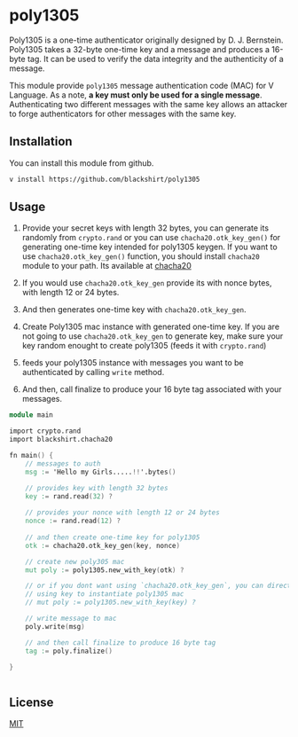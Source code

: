 # poly1305

Poly1305 is a one-time authenticator originally designed by D. J. Bernstein.
Poly1305 takes a 32-byte one-time key and a message and produces a
16-byte tag. It can be used to verify the data integrity and the authenticity of a message.

This module provide `poly1305` message authentication code (MAC) for V Language.
As a note,  <b>a key must only be used for a single message</b>. Authenticating two different
messages with the same key allows an attacker to forge authenticators for other
messages with the same key.


## Installation

You can install this module from github.

```bash
v install https://github.com/blackshirt/poly1305
```

## Usage

1. Provide your secret keys with length 32 bytes, you can generate its randomly from `crypto.rand`
   or you can use `chacha20.otk_key_gen()` for generating one-time key intended for poly1305 keygen.
   If you want to use `chacha20.otk_key_gen()` function, you should install `chacha20` module to your path. 
   Its available at [chacha20](https://github.com/blackshirt/chacha20) 

2. If you would use `chacha20.otk_key_gen` provide its with nonce bytes, with length 12 or 24 bytes.
3. And then generates one-time key with `chacha20.otk_key_gen`.
4. Create Poly1305 mac instance with generated one-time key. If you are not going to use `chacha20.otk_key_gen` to generate key, make sure your key random enought to create poly1305 (feeds it with `crypto.rand`)
5. feeds your poly1305 instance with messages you want to be authenticated by calling `write` method.
6. And then, call finalize to produce your 16 byte tag associated with your messages. 

```V
module main 

import crypto.rand 
import blackshirt.chacha20

fn main() {
    // messages to auth
    msg := 'Hello my Girls.....!!'.bytes()

    // provides key with length 32 bytes
    key := rand.read(32) ?
    
    // provides your nonce with length 12 or 24 bytes
    nonce := rand.read(12) ?
    
    // and then create one-time key for poly1305
    otk := chacha20.otk_key_gen(key, nonce)

    // create new poly305 mac
    mut poly := poly1305.new_with_key(otk) ?

    // or if you dont want using `chacha20.otk_key_gen`, you can directly 
    // using key to instantiate poly1305 mac
    // mut poly := poly1305.new_with_key(key) ?

    // write message to mac
    poly.write(msg)

    // and then call finalize to produce 16 byte tag
    tag := poly.finalize()

}



```

## License
[MIT](https://choosealicense.com/licenses/mit/)